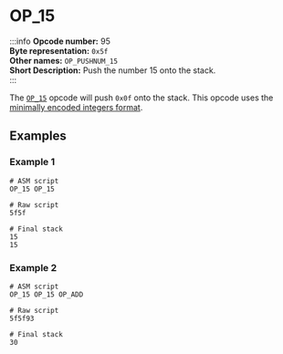 # OP_15
:::info
**Opcode number:** 95  
**Byte representation:** `0x5f`  
**Other names:** `OP_PUSHNUM_15`  
**Short Description:** Push the number 15 onto the stack.  
:::

The [`OP_15`](./OP_15.md) opcode will push `0x0f` onto the stack. This opcode uses the [minimally encoded integers format](../script/numbers.md#minimally-encoded-integers).

## Examples
### Example 1
```shell
# ASM script
OP_15 OP_15

# Raw script
5f5f

# Final stack
15
15
```

### Example 2
```shell
# ASM script
OP_15 OP_15 OP_ADD

# Raw script
5f5f93

# Final stack
30
```

